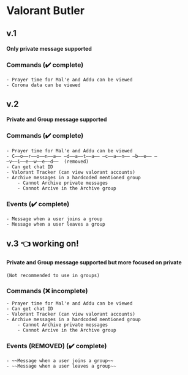 # Valorant Butler

## v.1

#### Only private message supported

### Commands (✔️ complete)

    - Prayer time for Mal'e and Addu can be viewed
    - Corona data can be viewed

## v.2

#### Private and Group message supported

### Commands (✔️ complete)

    - Prayer time for Mal'e and Addu can be viewed
    - C̶̶o̶̶r̶̶o̶̶n̶̶a̶̶ ̶d̶̶a̶̶t̶̶a̶̶ ̶c̶̶a̶̶n̶̶ ̶b̶̶e̶̶ ̶v̶̶i̶̶e̶̶w̶̶e̶̶d̶̶  (removed)
    - Can get chat ID
    - Valorant Tracker (can view valorant accounts)
    - Archive messages in a hardcoded mentioned group
        - Cannot Archive private messages
        - Cannot Arcive in the Archive group

### Events (✔️ complete)

    - Message when a user joins a group
    - Message when a user leaves a group

## v.3 👈 working on!

#### Private and Group message supported but more focused on private
`(Not recommended to use in groups)`

### Commands (❌ incomplete)

    - Prayer time for Mal'e and Addu can be viewed
    - Can get chat ID
    - Valorant Tracker (can view valorant accounts)
    - Archive messages in a hardcoded mentioned group
        - Cannot Archive private messages
        - Cannot Arcive in the Archive group

### Events (REMOVED) (✔️ complete)

    - ~~Message when a user joins a group~~
    - ~~Message when a user leaves a group~~
